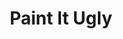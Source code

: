 ---
layout: songs
title: Paint It Ugly
album: You Call This An Apocalypse?
components: ['tabs']
short_name: paint-it-ugly

song_name: Paint It Ugly
song_tagline: This song right here...

song_description: Do you feel like nothing? I know I do, I said I do.

spotify_id: 779oQEsO9PL8SIERWgs3On

lyrics: |-
    You paint it ugly to kiss it better
    A princess in a dirty sweater
    A foolish chump
    A stupid bum
    A sorry wasted time
    Put it in a letter, sealed with piss and vinegar
    Stamp hard upon my heart and let it go

    There's no living larger than life
    because everyone is living a lie
    some die harder and some die young
    But baby no one here is leaving alive
    There is not a hope, you can stop all your praying
    I don’t think anyone is listening in
    to the chaotic emaciated ugliness of feeling like nothing

    So paint it up ugly and put a pretty bow on it
    Cram-it down my throat for years and years
    Tell me that I'm wrong
    Stab me through the middle
    Tear me apart and prey it disappears
    All-so that my soul can let it go

    There's no living larger than life
    because everyone is living a lie
    some die harder and some die young
    But baby no one here is leaving alive
    There is not a hope, you can stop all your praying
    I don’t think anyone is listening in
    to the chaotic emaciated ugliness of feeling like nothing

    There's no living larger than life
    because everyone is living a lie
    some die harder and some die young
    But baby no one here is leaving alive
    There is no escape, you can stop all your praying
    I don’t think anyone is listening in
    to the chaotic emaciated ugliness of feeling like nothing
---